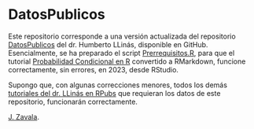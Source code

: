 # DatosPublicos

Este repositorio corresponde a una versión actualizada del repositorio [DatosPublicos](https://github.com/hllinas/DatosPublicos) del dr. Humberto LLinás, disponible en GitHub. Esencialmente, se ha preparado el script [Prerrequisitos.R](https://github.com/jzavalar/DatosPublicos/blob/main/prerrequisitos.R), para que el tutorial [Probabilidad Condicional en R](https://rpubs.com/hllinas/R_Prob_Condicional) convertido a RMarkdown, funcione correctamente, sin errores, en 2023, desde RStudio. 

Supongo que, con algunas correcciones menores, todos los demás [tutoriales del dr. LLinás en RPubs](https://rpubs.com/hllinas/) que requieran los datos de este repositorio, funcionarán correctamente.

[J. Zavala](https://t.me/jzavalar).


